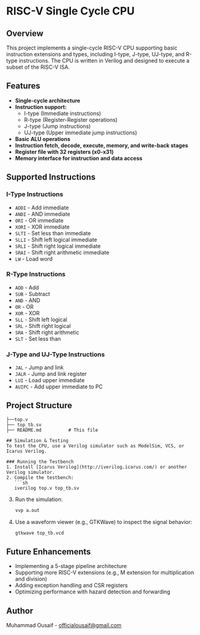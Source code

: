 # RISC-V Single Cycle CPU

## Overview
This project implements a single-cycle RISC-V CPU supporting basic instruction extensions and types, including I-type, J-type, UJ-type, and R-type instructions. The CPU is written in Verilog and designed to execute a subset of the RISC-V ISA.

## Features
- **Single-cycle architecture**
- **Instruction support:**
  - I-type (Immediate instructions)
  - R-type (Register-Register operations)
  - J-type (Jump instructions)
  - UJ-type (Upper immediate jump instructions)
- **Basic ALU operations**
- **Instruction fetch, decode, execute, memory, and write-back stages**
- **Register file with 32 registers (x0-x31)**
- **Memory interface for instruction and data access**

## Supported Instructions
### I-Type Instructions
- `ADDI` - Add immediate
- `ANDI` - AND immediate
- `ORI` - OR immediate
- `XORI` - XOR immediate
- `SLTI` - Set less than immediate
- `SLLI` - Shift left logical immediate
- `SRLI` - Shift right logical immediate
- `SRAI` - Shift right arithmetic immediate
- `LW` - Load word

### R-Type Instructions
- `ADD` - Add
- `SUB` - Subtract
- `AND` - AND
- `OR` - OR
- `XOR` - XOR
- `SLL` - Shift left logical
- `SRL` - Shift right logical
- `SRA` - Shift right arithmetic
- `SLT` - Set less than

### J-Type and UJ-Type Instructions
- `JAL` - Jump and link
- `JALR` - Jump and link register
- `LUI` - Load upper immediate
- `AUIPC` - Add upper immediate to PC

## Project Structure
```
├──top.v
├── top_tb.sv
├── README.md          # This file

## Simulation & Testing
To test the CPU, use a Verilog simulator such as ModelSim, VCS, or Icarus Verilog.

### Running the Testbench
1. Install [Icarus Verilog](http://iverilog.icarus.com/) or another Verilog simulator.
2. Compile the testbench:
   ```sh
   iverilog top.v top_tb.sv
   ```
3. Run the simulation:
   ```sh
   vvp a.out
   ```
4. Use a waveform viewer (e.g., GTKWave) to inspect the signal behavior:
   ```sh
   gtkwave top_tb.vcd
   ```

## Future Enhancements
- Implementing a 5-stage pipeline architecture
- Supporting more RISC-V extensions (e.g., M extension for multiplication and division)
- Adding exception handling and CSR registers
- Optimizing performance with hazard detection and forwarding

## Author
Muhammad Ousaif - officialousaif@gmail.com

